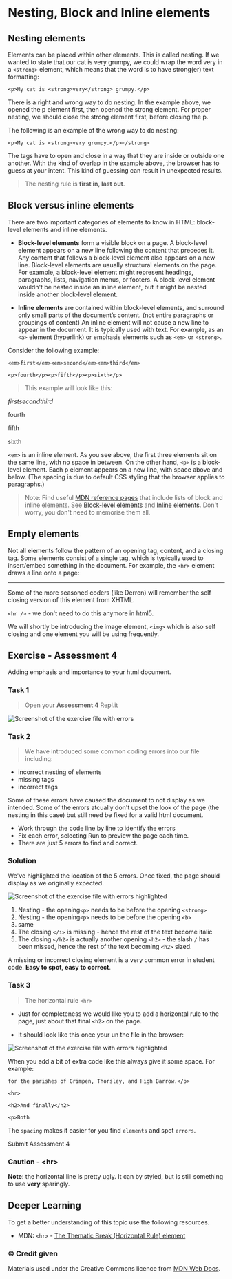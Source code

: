 # Nesting, Block and Inline elements

## Nesting elements

Elements can be placed within other elements. This is called nesting. If we wanted to state that our cat is very grumpy, we could wrap the word very in a `<strong>` element, which means that the word is to have strong(er) text formatting:

```
<p>My cat is <strong>very</strong> grumpy.</p>
```

There is a right and wrong way to do nesting. In the example above, we opened the p element first, then opened the strong element. For proper nesting, we should close the strong element first, before closing the p.

The following is an example of the wrong way to do nesting:

```
<p>My cat is <strong>very grumpy.</p></strong>
```

The tags have to open and close in a way that they are inside or outside one another. With the kind of overlap in the example above, the browser has to guess at your intent. This kind of guessing can result in unexpected results.

> The nesting rule is **first in, last out**.

## Block versus inline elements

There are two important categories of elements to know in HTML: block-level elements and inline elements.

- **Block-level elements** form a visible block on a page. A block-level element appears on a new line following the content that precedes it. Any content that follows a block-level element also appears on a new line. Block-level elements are usually structural elements on the page. For example, a block-level element might represent headings, paragraphs, lists, navigation menus, or footers. A block-level element wouldn't be nested inside an inline element, but it might be nested inside another block-level element.

- **Inline elements** are contained within block-level elements, and surround only small parts of the document’s content. (not entire paragraphs or groupings of content) An inline element will not cause a new line to appear in the document. It is typically used with text. For example, as an `<a>` element (hyperlink) or emphasis elements such as `<em>` or `<strong>`.

Consider the following example:

```
<em>first</em><em>second</em><em>third</em>

<p>fourth</p><p>fifth</p><p>sixth</p>
```

> This example will look like this:

<em>first</em><em>second</em><em>third</em>

<p>fourth</p><p>fifth</p><p>sixth</p>

`<em>` is an inline element. As you see above, the first three elements sit on the same line, with no space in between. On the other hand, `<p>` is a block-level element. Each p element appears on a new line, with space above and below. (The spacing is due to default CSS styling that the browser applies to paragraphs.)

> Note: Find useful [MDN reference pages](https://developer.mozilla.org/en-US/docs/Web/HTML/Reference) that include lists of block and inline elements. See [Block-level elements](https://developer.mozilla.org/en-US/docs/Web/HTML/Block-level_elements) and [Inline elements](https://developer.mozilla.org/en-US/docs/Web/HTML/Inline_elements). Don't worry, you don't need to memorise them all.

## Empty elements

Not all elements follow the pattern of an opening tag, content, and a closing tag. Some elements consist of a single tag, which is typically used to insert/embed something in the document. For example, the `<hr>` element draws a line onto a page:

<hr> 

Some of the more seasoned coders (like Derren) will remember the self closing version of this element from XHTML.

`<hr />` - we don't need to do this anymore in html5.

We will shortly be introducing the image element, `<img>` which is also self closing and one element you will be using frequently.

<!-- div class="exercise" -->
## Exercise - Assessment 4

Adding emphasis and importance to your html document.

### Task 1

> Open your **Assessment 4** Repl.it

<img src="media/nesting.png" alt="Screenshot of the exercise file with errors">

### Task 2

> We have introduced some common coding errors into our file including:

- incorrect nesting of elements
- missing tags
- incorrect tags

Some of these errors have caused the document to not display as we intended. Some of the errors atcually don't upset the look of the page (the nesting in this case) but still need be fixed for a valid html document.

- Work through the code line by line to identify the errors
- Fix each error, selecting Run to preview the page each time.
- There are just 5 errors to find and correct.

### Solution

We've highlighted the location of the 5 errors. Once fixed, the page should display as we originally expected.

<img src="media/nesting-errors.png" alt="Screenshot of the exercise file with errors highlighted">

1. Nesting - the opening`<p>` needs to be before the opening `<strong>`
1. Nesting - the opening`<p>` needs to be before the opening `<b>`
1. same
1. The closing `</i>` is missing - hence the rest of the text become italic
1. The closing `</h2>` is actually another opening `<h2>` - the slash `/` has been missed, hence the rest of the text becoming `<h2>` sized.

A missing or incorrect closing element is a very common error in student code. **Easy to spot, easy to correct**.

### Task 3

> The horizontal rule `<hr>`

- Just for completeness we would like you to add a horizontal rule to the page, just about that final `<h2>` on the page.

- It should look like this once your un the file in the browser:

<img src="media/hr-added.png" alt="Screenshot of the exercise file with errors highlighted">

When you add a bit of extra code like this always give it some space. For example:

```
for the parishes of Grimpen, Thorsley, and High Barrow.</p>

<hr>

<h2>And finally</h2>

<p>Both 

```


The `spacing` makes it easier for you find `elements` and spot `errors`.

<!-- end div -->


<p class="submit-work">Submit Assessment 4</p>



<h3 class="warning">Caution - &lt;hr&gt;</h3>

**Note**: the horizontal line is pretty ugly. It can by styled, but is still something to use **very** sparingly. 



<h2 class="deep">Deeper Learning</h2>

To get a better understanding of this topic use the following resources.

- MDN: `<hr>` - [The Thematic Break (Horizontal Rule) element](https://developer.mozilla.org/en-US/docs/Web/HTML/Element/hr)


### &copy; Credit given

Materials used under the Creative Commons licence from [MDN Web Docs](https://developer.mozilla.org/en-US/docs/Web/HTML).